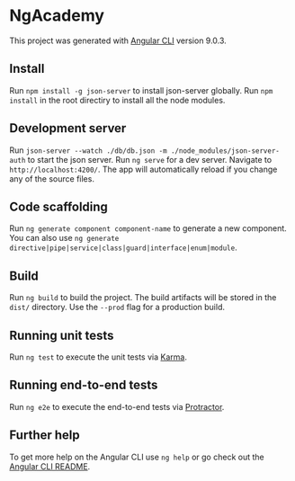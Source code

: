 # NgAcademy

This project was generated with [Angular CLI](https://github.com/angular/angular-cli) version 9.0.3.

## Install
Run `npm install -g json-server` to install json-server globally.
Run `npm install` in the root directiry to install all the node modules.

## Development server

Run `json-server --watch ./db/db.json -m ./node_modules/json-server-auth` to start the json server.
Run `ng serve` for a dev server. Navigate to `http://localhost:4200/`. The app will automatically reload if you change any of the source files.

## Code scaffolding

Run `ng generate component component-name` to generate a new component. You can also use `ng generate directive|pipe|service|class|guard|interface|enum|module`.

## Build

Run `ng build` to build the project. The build artifacts will be stored in the `dist/` directory. Use the `--prod` flag for a production build.

## Running unit tests

Run `ng test` to execute the unit tests via [Karma](https://karma-runner.github.io).

## Running end-to-end tests

Run `ng e2e` to execute the end-to-end tests via [Protractor](http://www.protractortest.org/).

## Further help

To get more help on the Angular CLI use `ng help` or go check out the [Angular CLI README](https://github.com/angular/angular-cli/blob/master/README.md).
